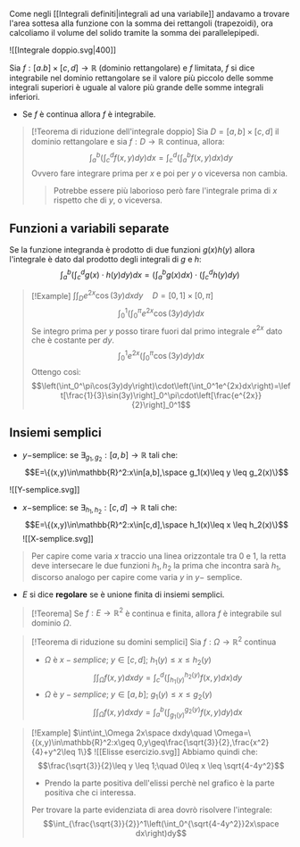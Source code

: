 Come negli [[Integrali definiti|integrali ad una variabile]] andavamo a trovare l'area sottesa alla funzione con la somma dei rettangoli (trapezoidi), ora calcoliamo il volume del solido tramite la somma dei parallelepipedi.

![[Integrale doppio.svg|400]]


Sia $f:[a.b]\times[c,d]\to\mathbb{R}$ (dominio rettangolare) e $f$ limitata, $f$ si dice integrabile nel dominio rettangolare se il valore più piccolo delle somme integrali superiori è uguale al valore più grande delle somme integrali inferiori.
- Se $f$ è continua allora $f$ è integrabile.

>[!Teorema di riduzione dell'integrale doppio]
>Sia $D=[a,b]\times[c,d]$ il dominio rettangolare e sia $f:D\to\mathbb{R}$ continua, allora:
>$$\int_a^b\left(\int_c^df(x,y)dy\right)dx=\int_c^d\left(\int_a^bf(x,y)dx\right)dy$$
>Ovvero fare integrare prima per $x$ e poi per $y$ o viceversa non cambia.
>
>>Potrebbe essere più laborioso però fare l'integrale prima di $x$ rispetto che di $y$, o viceversa.

## Funzioni a variabili separate
Se la funzione integranda è prodotto di due funzioni $g(x)h(y)$ allora l'integrale è dato dal prodotto degli integrali di $g$ e $h$:
$$\int_a^b\left(\int_c^dg(x)\cdot h(y)dy\right)dx=\left(\int_a^bg(x)dx\right)\cdot\left(\int_c^dh(y)dy\right)$$

>[!Example]
>$\int\int_De^{2x}\cos(3y)dxdy\quad D=[0,1]\times[0,\pi]$
>$$\int_0^1\left(\int_0^\pi e^{2x}\cos(3y)dy\right)dx$$
>Se integro prima per $y$ posso tirare fuori dal primo integrale $e^{2x}$ dato che è costante per $dy$.
>$$\int_0^1e^{2x}\left(\int_0^\pi\cos(3y)dy\right)dx$$
>Ottengo così:
>$$\left(\int_0^\pi\cos(3y)dy\right)\cdot\left(\int_0^1e^{2x}dx\right)=\left[\frac{1}{3}\sin(3y)\right]_0^\pi\cdot\left[\frac{e^{2x}}{2}\right]_0^1$$

## Insiemi semplici
- $y-$semplice: se $\exists_{g_1,g_2}:[a,b]\to\mathbb{R}$ tali che:
$$E=\{(x,y)\in\mathbb{R}^2:x\in[a,b],\space g_1(x)\leq y \leq g_2(x)\}$$


![[Y-semplice.svg]]
- $x-$semplice: se $\exists_{h_1,h_2}:[c,d]\to\mathbb{R}$ tali che:
$$E=\{(x,y)\in\mathbb{R}^2:x\in[c,d],\space h_1(x)\leq x \leq h_2(x)\}$$
![[X-semplice.svg]]
>Per capire come varia $x$ traccio una linea orizzontale tra $0$ e $1$, la retta deve intersecare le due funzioni $h_1,h_2$ la prima che incontra sarà $h_1$, discorso analogo per capire come varia $y$ in $y-$ semplice.

- $E$ si dice **regolare** se è unione finita di insiemi semplici.

>[!Teorema]
>Se $f:E\to\mathbb{R}^2$ è continua e finita, allora $f$ è integrabile sul dominio $\Omega$.

>[!Teorema di riduzione su domini semplici]
>Sia $f:\Omega\to\mathbb{R}^2$ continua
>- $\Omega$ è $x-semplice$; $y\in[c,d]$; $h_1(y)\leq x\leq h_2(y)$
>$$\int\int_\Omega f(x,y)dxdy=\int_c^d\left(\int_{h_1(y)}^{h_2(y)}f(x,y)dx\right)dy$$
>- $\Omega$ è $y-semplice$; $y\in[a,b]$; $g_1(y)\leq x\leq g_2(y)$
>$$\int\int_\Omega f(x,y)dxdy=\int_a^b\left(\int_{g_1(y)}^{g_2(y)}f(x,y)dy\right)dx$$

>[!Example]
>$\int\int_\Omega 2x\space dxdy\quad \Omega=\{(x,y)\in\mathbb{R}^2:x\geq 0,y\geq\frac{\sqrt{3}}{2},\frac{x^2}{4}+y^2\leq 1\}$
>![[Elisse esercizio.svg]]
>Abbiamo quindi che:
>$$\frac{\sqrt{3}}{2}\leq y \leq 1;\quad 0\leq x \leq \sqrt{4-4y^2}$$
>- Prendo la parte positiva dell'elissi perchè nel grafico è la parte positiva che ci interessa.
>
>Per trovare la parte evidenziata di area dovrò risolvere l'integrale:
>$$\int_{\frac{\sqrt{3}}{2}}^1\left(\int_0^{\sqrt{4-4y^2}}2x\space dx\right)dy$$
